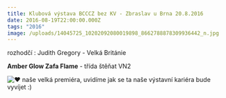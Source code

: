 ```yaml
---
title: Klubová výstava BCCCZ bez KV - Zbraslav u Brna 20.8.2016
date: 2016-08-19T22:00:00.000Z
tags: "2016"
image: /uploads/14045725_10202092080019898_8662788878309936442_n.jpg
---
```

rozhodčí : Judith Gregory - Velká Británie

**Amber Glow Zafa Flame** - třída štěňat VN2

![❤](https://static.xx.fbcdn.net/images/emoji.php/v9/t6c/1/16/2764.png) naše velká premiéra, uvidíme jak se ta naše výstavní kariéra bude vyvíjet :)